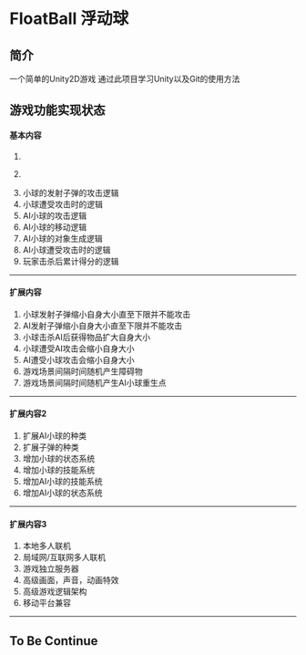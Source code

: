 # FloatBall 浮动球

## 简介
一个简单的Unity2D游戏
通过此项目学习Unity以及Git的使用方法

## 游戏功能实现状态

#### 基本内容
1. ~~~小球的基本移动~~~
2. ~~~游戏背景素材~~~
3. 小球的发射子弹的攻击逻辑
4. 小球遭受攻击时的逻辑
5. AI小球的攻击逻辑
6. AI小球的移动逻辑
7. AI小球的对象生成逻辑
8. AI小球遭受攻击时的逻辑
9. 玩家击杀后累计得分的逻辑

---

#### 扩展内容
1. 小球发射子弹缩小自身大小直至下限并不能攻击
2. AI发射子弹缩小自身大小直至下限并不能攻击
3. 小球击杀AI后获得物品扩大自身大小
4. 小球遭受AI攻击会缩小自身大小
5. AI遭受小球攻击会缩小自身大小
6. 游戏场景间隔时间随机产生障碍物
7. 游戏场景间隔时间随机产生AI小球重生点

---

#### 扩展内容2
1. 扩展AI小球的种类
2. 扩展子弹的种类
3. 增加小球的状态系统
4. 增加小球的技能系统
5. 增加AI小球的技能系统
6. 增加AI小球的状态系统

---

#### 扩展内容3
1. 本地多人联机
2. 局域网/互联网多人联机
3. 游戏独立服务器
4. 高级画面，声音，动画特效
5. 高级游戏逻辑架构
6. 移动平台兼容

---

## To Be Continue
